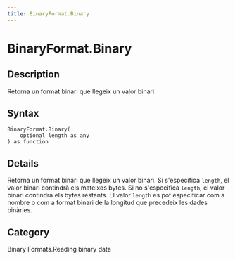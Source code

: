 ```yaml
---
title: BinaryFormat.Binary
---
```


# BinaryFormat.Binary


## Description

Retorna un format binari que llegeix un valor binari.


## Syntax

```powerquery
BinaryFormat.Binary(
    optional length as any
) as function
```


## Details

Retorna un format binari que llegeix un valor binari. Si s'especifica <code>length</code>, el valor binari contindrà els mateixos bytes. Si no s'especifica <code>length</code>, el valor binari contindrà els bytes restants. El valor <code>length</code> es pot especificar com a nombre o com a format binari de la longitud que precedeix les dades binàries.



## Category
Binary Formats.Reading binary data

